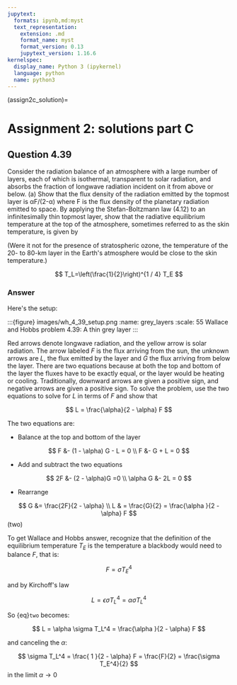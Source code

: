 ```yaml
---
jupytext:
  formats: ipynb,md:myst
  text_representation:
    extension: .md
    format_name: myst
    format_version: 0.13
    jupytext_version: 1.16.6
kernelspec:
  display_name: Python 3 (ipykernel)
  language: python
  name: python3
---
```


(assign2c_solution)=
# Assignment 2: solutions part C


## Question 4.39 

Consider the radiation balance of an atmosphere with a large number of layers, each of which is isothermal, transparent to solar radiation, and absorbs the fraction of longwave radiation incident on it from above or below. (a) Show that the flux density of the radiation emitted by the topmost layer is αF/(2-α) where F is the flux density of the planetary radiation emitted to space. By applying the Stefan-Boltzmann law (4.12) to an infinitesimally thin topmost layer, show that the radiative equilibrium temperature at the top of the atmosphere, sometimes referred to as the skin temperature, is given by

(Were it not for the presence of stratospheric ozone, the temperature of the 20- to 80-km layer in the Earth's atmosphere would be close to the skin temperature.)

$$
T_L=\left(\frac{1}{2}\right)^{1 / 4} T_E
$$

### Answer

Here's the setup:

:::{figure} images/wh_4_39_setup.png
:name: grey_layers
:scale: 55
Wallace and Hobbs problem 4.39: A thin grey layer
:::

Red arrows denote longwave radiation, and the yellow arrow is solar radiation. The arrow labeled $F$ is the flux arriving from the sun, the unknown arrows are $L$, the flux emitted by the layer and $G$ the flux arriving from below the layer.  There are two equations because at both the top and bottom of the layer the fluxes have to be exactly equal, or the layer would be heating or cooling.   Traditionally, downward arrows are given a positive sign, and negative arrows are given a positive sign.  To solve the problem, use the two equations to solve for $L$ in terms of $F$ and show that

$$
L = \frac{\alpha}{2 - \alpha} F
$$

The two equations are:

- Balance at the top and bottom of the layer
  
$$
F &- (1 - \alpha) G - L = 0 \\
F &- G + L = 0
$$

- Add and subtract the two equations

$$
2F &- (2 - \alpha)G =0 \\
\alpha G &- 2L = 0
$$

- Rearrange

$$
G &= \frac{2F}{2 - \alpha} \\
L & = \frac{G}{2} = \frac{\alpha  }{2 - \alpha} F 
$$ (two)

To get Wallace and Hobbs answer, recognize that the definition of the equilibrium temperature $T_E$ is the temperature a blackbody would need to balance $F$, that is:

$$
F = \sigma T_E^4
$$

and by Kirchoff's law

$$
L = \epsilon \sigma T_L^4 = \alpha \sigma T_L^4
$$

So {eq}`two` becomes:

$$
L = \alpha \sigma T_L^4 = \frac{\alpha  }{2 - \alpha} F 
$$

and canceling the $\alpha$:

$$
\sigma T_L^4 = \frac{ 1  }{2 - \alpha} F  = \frac{F}{2} = \frac{\sigma T_E^4}{2}
$$
in the limit $\alpha \rightarrow 0$



